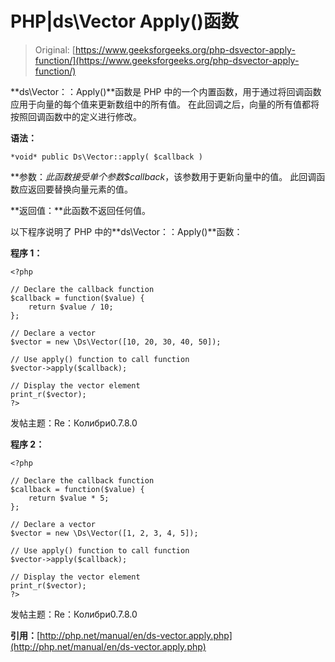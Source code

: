 # PHP|ds\Vector Apply()函数

> Original: [https://www.geeksforgeeks.org/php-dsvector-apply-function/](https://www.geeksforgeeks.org/php-dsvector-apply-function/)

**ds\Vector：：Apply()**函数是 PHP 中的一个内置函数，用于通过将回调函数应用于向量的每个值来更新数组中的所有值。 在此回调之后，向量的所有值都将按照回调函数中的定义进行修改。

**语法：**

```
*void* public Ds\Vector::apply( $callback )

```

**参数：**此函数接受单个参数*$callback*，该参数用于更新向量中的值。 此回调函数应返回要替换向量元素的值。

**返回值：**此函数不返回任何值。

以下程序说明了 PHP 中的**ds\Vector：：Apply()**函数：

**程序 1：**

```
<?php

// Declare the callback function
$callback = function($value) {
    return $value / 10; 
};

// Declare a vector
$vector = new \Ds\Vector([10, 20, 30, 40, 50]);

// Use apply() function to call function
$vector->apply($callback);

// Display the vector element
print_r($vector);
?> 
```

发帖主题：Re：Колибри0.7.8.0

**程序 2：**

```
<?php

// Declare the callback function
$callback = function($value) {
    return $value * 5;
};

// Declare a vector
$vector = new \Ds\Vector([1, 2, 3, 4, 5]);

// Use apply() function to call function
$vector->apply($callback);

// Display the vector element
print_r($vector);
?> 
```

发帖主题：Re：Колибри0.7.8.0

**引用：**[http://php.net/manual/en/ds-vector.apply.php](http://php.net/manual/en/ds-vector.apply.php)